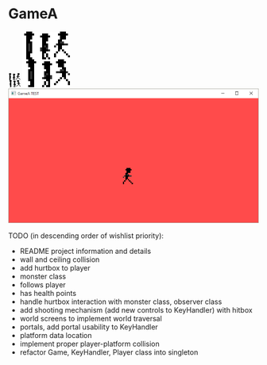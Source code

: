 # GameA

![Sprite Image](https://github.com/NixonK/GameA/raw/master/GameAClean/sprite.png?raw=true? "Player Sprite")
![Sprite Image Large](https://github.com/NixonK/GameA/raw/master/GameAClean/spriteL.bmp?raw=true? "Player Sprite, Large")
![Game Preview](https://github.com/NixonK/GameA/raw/master/GameAClean/preview.png?raw=true? "Game Preview")

TODO (in descending order of wishlist priority): 
* README project information and details
* wall and ceiling collision
* add hurtbox to player
* monster class
 * follows player
 * has health points 
* handle hurtbox interaction with monster class, observer class
* add shooting mechanism (add new controls to KeyHandler) with hitbox
* world screens to implement world traversal
 * portals, add portal usability to KeyHandler
* platform data location
 * implement proper player-platform collision 
* refactor Game, KeyHandler, Player class into singleton
